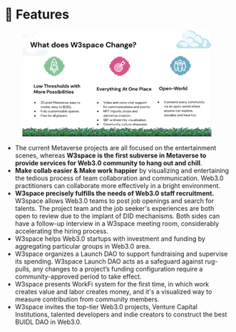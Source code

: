 # 🍭 Features

<figure><img src="../.gitbook/assets/image (8).png" alt=""><figcaption></figcaption></figure>

* The current Metaverse projects are all focused on the entertainment scenes, whereas **W3space is the first subverse in Metaverse to provide services for Web3.0 community to hang out and chill**.&#x20;
* **Make collab easier & Make work happier** by visualizing and entertaining the tedious process of team collaboration and communication. Web3.0 practitioners can collaborate more effectively in a bright environment.
* **W3space precisely fulfills the needs of Web3.0 staff recruitment.** W3space allows Web3.0 teams to post job openings and search for talents. The project team and the job seeker's experiences are both open to review due to the implant of DID mechanisms. Both sides can have a follow-up interview in a W3space meeting room, considerably accelerating the hiring process.
* W3space helps Web3.0 startups with investment and funding by aggregating particular groups in Web3.0 area.&#x20;
* W3space organizes a Launch DAO to support fundraising and supervise its spending. W3space Launch DAO acts as a safeguard against rug-pulls, any changes to a project’s funding configuration require a community-approved period to take effect.&#x20;
* W3space presents WorkFi system for the first time, in which work creates value and labor creates money, and it's a visualized way to measure contribution from community members.
* W3space invites the top-tier Web3.0 projects, Venture Capital Institutions, talented developers and indie creators to construct the best BUIDL DAO in Web3.0.
